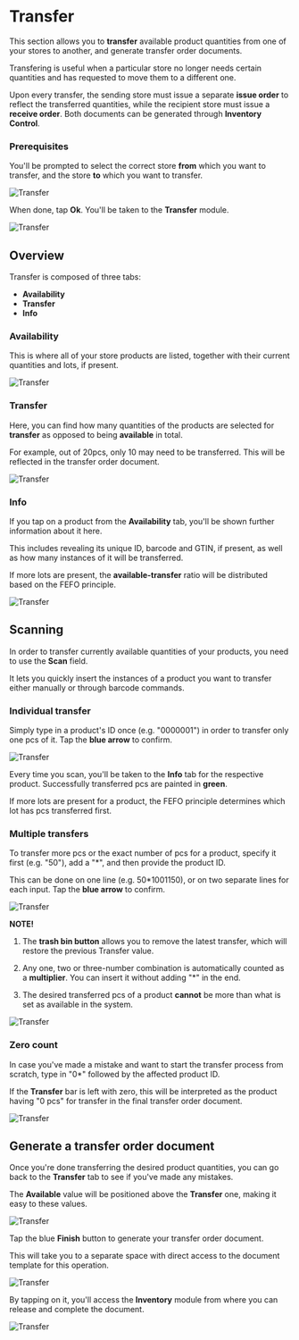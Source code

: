 # Transfer

This section allows you to **transfer** available product quantities from one of your stores to another, and generate transfer order documents.

Transfering is useful when a particular store no longer needs certain quantities and has requested to move them to a different one.

Upon every transfer, the sending store must issue a separate **issue order** to reflect the transferred quantities, while the recipient store must issue a **receive order**. Both documents can be generated through **Inventory Control**.

### Prerequisites

You'll be prompted to select the correct store **from** which you want to transfer, and the store **to** which you want to transfer.

![Transfer](pictures/inv_con_selectedstore_transfer.png)

When done, tap **Ok**. You'll be taken to the **Transfer** module.

![Transfer](pictures/inv_con_transfer_module.png)

## Overview

Transfer is composed of three tabs:

* **Availability**
* **Transfer**
* **Info**

### Availability

This is where all of your store products are listed, together with their current quantities and lots, if present.

![Transfer](pictures/inv_con_transfer_availability.png)

### Transfer

Here, you can find how many quantities of the products are selected for **transfer** as opposed to being **available** in total.

For example, out of 20pcs, only 10 may need to be transferred. This will be reflected in the transfer order document.

![Transfer](pictures/inv_con_transfer_transfer.png)

### Info

If you tap on a product from the **Availability** tab, you'll be shown further information about it here.

This includes revealing its unique ID, barcode and GTIN, if present, as well as how many instances of it will be transferred.

If more lots are present, the **available-transfer** ratio will be distributed based on the FEFO principle.

![Transfer](pictures/inv_con_transfer_info.png)

## Scanning

In order to transfer currently available quantities of your products, you need to use the **Scan** field.

It lets you quickly insert the instances of a product you want to transfer either manually or through barcode commands.

### Individual transfer

Simply type in a product's ID once (e.g. "0000001") in order to transfer only one pcs of it. Tap the **blue arrow** to confirm.

![Transfer](pictures/inv_con_transfer_single.png)

Every time you scan, you'll be taken to the **Info** tab for the respective product. Successfully transferred pcs are painted in **green**.

If more lots are present for a product, the FEFO principle determines which lot has pcs transferred first.

### Multiple transfers

To transfer more pcs or the exact number of pcs for a product, specify it first (e.g. "50"), add a "*", and then provide the product ID.

This can be done on one line (e.g. 50*1001150), or on two separate lines for each input. Tap the **blue arrow** to confirm.

![Transfer](pictures/inv_con_transfer_multiple.png)

**NOTE!**

1. The **trash bin button** allows you to remove the latest transfer, which will restore the previous Transfer value.

2. Any one, two or three-number combination is automatically counted as a **multiplier**. You can insert it without adding "*" in the end.

3. The desired transferred pcs of a product **cannot** be more than what is set as available in the system.

![Transfer](pictures/inv_con_transfer_error.png)

### Zero count

In case you've made a mistake and want to start the transfer process from scratch, type in "0*" followed by the affected product ID.

If the **Transfer** bar is left with zero, this will be interpreted as the product having "0 pcs" for transfer in the final transfer order document.

![Transfer](pictures/inv_con_transfer_zero.png)

## Generate a transfer order document

Once you're done transferring the desired product quantities, you can go back to the **Transfer** tab to see if you've made any mistakes.

The **Available** value will be positioned above the **Transfer** one, making it easy to these values.

![Transfer](pictures/inv_con_transfer_done.png)

Tap the blue **Finish** button to generate your transfer order document.

This will take you to a separate space with direct access to the document template for this operation.

![Transfer](pictures/inv_con_transfer_doc.png)

By tapping on it, you'll access the **Inventory** module from where you can release and complete the document.

![Transfer](pictures/inv_con_transfer_doc_finish.png)
